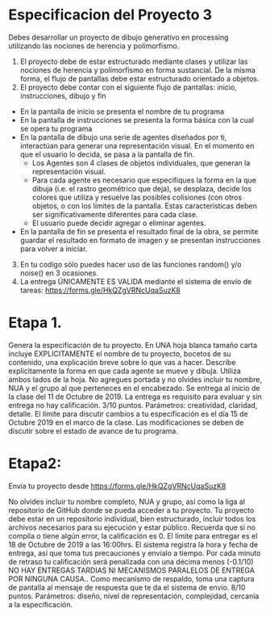 # Especificacion del Proyecto 3
Debes desarrollar un proyecto de dibujo generativo en processing utilizando las nociones de herencia y polimorfismo.

1. El proyecto debe de estar estructurado mediante clases y utilizar las nociones de herencia y polimorfismo en forma sustancial. De la misma forma, el flujo de pantallas debe estar estructurado orientado a objetos.
2. El proyecto debe contar con el siguiente flujo de pantallas: inicio, instrucciones, dibujo y fin
- En la pantalla de inicio se presenta el nombre de tu programa
- En la pantalla de instrucciones se presenta la forma básica con la cual se opera tu programa
- En la pantalla de dibujo una serie de agentes diseñados por ti, interactúan para generar una representación visual. En el momento en que el usuario lo decida, se pasa a la pantalla de fin.
  - Los Agentes son 4 clases de objetos individuales, que generan la representación visual.
  - Para cada agente es necesario que especifiques la forma en la que dibuja (i.e. el rastro geométrico que deja), se desplaza, decide los colores que utiliza y resuelve las posibles colisiones (con otros objetos, o con los límites de la pantalla. Estas características deben ser significativamente diferentes para cada clase.
  - El usuario puede decidir agregar o eliminar agentes. 
- En la pantalla de fin se presenta el resultado final de la obra, se permite guardar el resultado en formato de imagen y se presentan instrucciones para volver a iniciar.
3. En tu codigo sólo puedes hacer uso de las funciones random() y/o noise() en 3 ocasiones.
4. La entrega ÚNICAMENTE ES VALIDA mediante el sistema de envío de tareas: https://forms.gle/HkQZgVRNcUqaSuzK8

# Etapa 1.
Genera la especificación de tu proyecto. En UNA hoja blanca tamaño carta incluye EXPLICITAMENTE el nombre de tu proyecto,  bocetos de su contenido, una explicación breve sobre lo que vas a hacer. Describe explícitamente la forma en que cada agente se mueve y dibuja. Utiliza ambos lados de la hoja. No agregues portada y no olvides incluir tu nombre, NUA y el grupo al que perteneces en el encabezado. Se entrega al inicio de la clase del 11 de Octubre de 2019. La entrega es requisito para evaluar y sin entrega no hay calificación.  3/10 puntos. Parámetros: creatividad, claridad, detalle. 
 El límite para discutir cambios a tu especificación es el día 15 de Octubre 2019 en el marco de la clase. Las modificaciones se deben de discutir sobre el estado de avance de tu programa. 

# Etapa2: 
Envía tu proyecto desde  https://forms.gle/HkQZgVRNcUqaSuzK8

No olvides incluir tu nombre completo, NUA y grupo, así como la liga al repositorio de GitHub donde se pueda acceder a tu proyecto. Tu proyecto debe estar en un repositorio individual, bien estructurado, incluir todos los archivos necesarios para su ejecución y estar público. Recuerda que si no compila o tiene algún error, la calificación es 0. 
El límite para entregar es el 18 de Octubre de 2019 a las 16:00hrs.  El sistema registra la hora y fecha de entrega, así que toma tus precauciones y envíalo a tiempo. Por cada minuto de retraso tu calificación será penalizada con una décima menos (-0.1/10) NO HAY ENTREGAS TARDIAS NI MECANISMOS PARALELOS DE ENTREGA POR NINGUNA CAUSA.. Como mecanismo de respaldo, toma una captura de pantalla al mensaje de respuesta que te da el sistema de envío. 
8/10 puntos. Parámetros: diseño, nivel de representación, complejidad, cercanía a la especificación.
